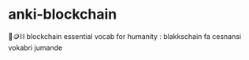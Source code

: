 # anki-blockchain
🏫🪙⛓️ blockchain essential vocab for humanity : blakkschain fa cesnansi vokabri jumande
